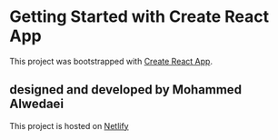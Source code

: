 # Getting Started with Create React App

This project was bootstrapped with [Create React App](https://github.com/facebook/create-react-app).

## designed and developed by Mohammed Alwedaei

This project is hosted on [Netlify](https://omelia-shop.netlify.app/)
